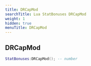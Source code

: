 ```yaml
---
title: DRCapMod
searchTitle: Lua StatBonuses DRCapMod
weight: 1
hidden: true
menuTitle: DRCapMod
---
```

## DRCapMod
```lua
StatBonuses:DRCapMod(); -- number
```